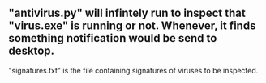 "antivirus.py" will infintely run to inspect that "virus.exe" is running or not. Whenever, it finds something notification would be send to desktop.
 -----------------------
 "signatures.txt" is the file containing signatures of viruses to be inspected.
